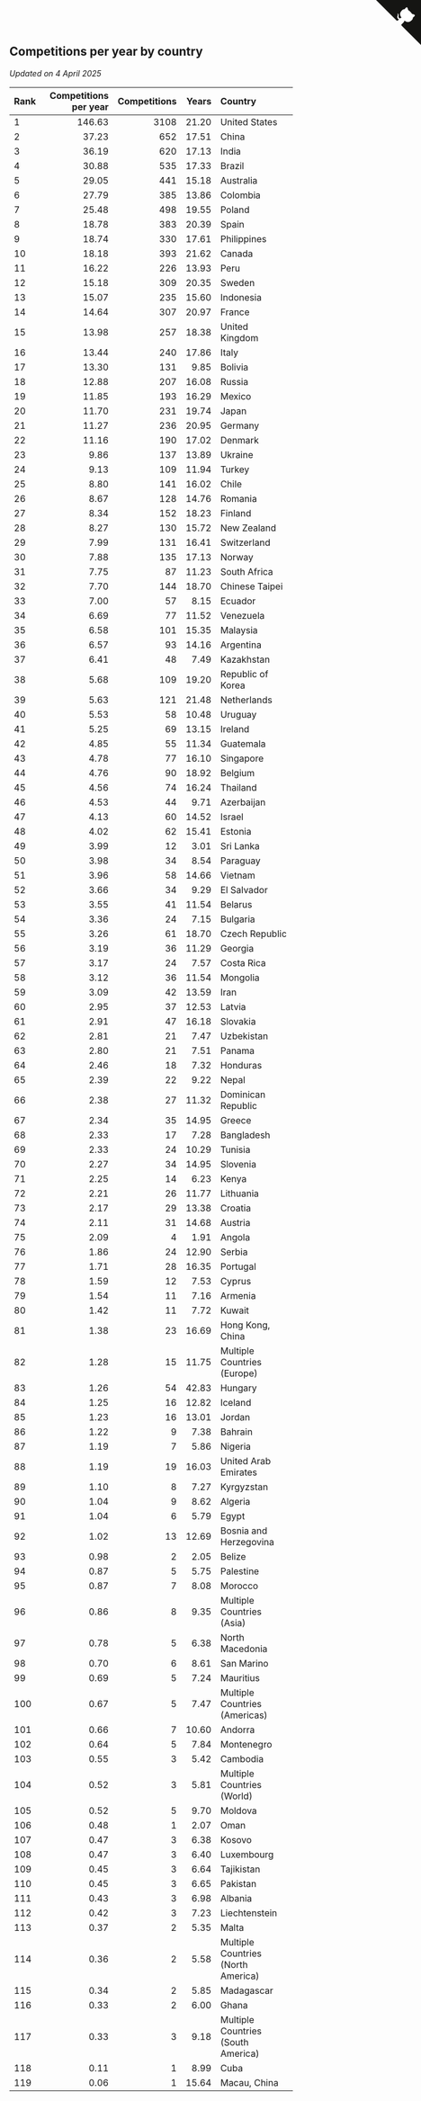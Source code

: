 ## Competitions per year by country

*Updated on  4 April 2025*

| Rank | Competitions per year | Competitions | Years | Country |
| :--- | ---: | ---: | ---: | :--- |
| 1 | 146.63 | 3108 | 21.20 | United States |
| 2 | 37.23 | 652 | 17.51 | China |
| 3 | 36.19 | 620 | 17.13 | India |
| 4 | 30.88 | 535 | 17.33 | Brazil |
| 5 | 29.05 | 441 | 15.18 | Australia |
| 6 | 27.79 | 385 | 13.86 | Colombia |
| 7 | 25.48 | 498 | 19.55 | Poland |
| 8 | 18.78 | 383 | 20.39 | Spain |
| 9 | 18.74 | 330 | 17.61 | Philippines |
| 10 | 18.18 | 393 | 21.62 | Canada |
| 11 | 16.22 | 226 | 13.93 | Peru |
| 12 | 15.18 | 309 | 20.35 | Sweden |
| 13 | 15.07 | 235 | 15.60 | Indonesia |
| 14 | 14.64 | 307 | 20.97 | France |
| 15 | 13.98 | 257 | 18.38 | United Kingdom |
| 16 | 13.44 | 240 | 17.86 | Italy |
| 17 | 13.30 | 131 | 9.85 | Bolivia |
| 18 | 12.88 | 207 | 16.08 | Russia |
| 19 | 11.85 | 193 | 16.29 | Mexico |
| 20 | 11.70 | 231 | 19.74 | Japan |
| 21 | 11.27 | 236 | 20.95 | Germany |
| 22 | 11.16 | 190 | 17.02 | Denmark |
| 23 | 9.86 | 137 | 13.89 | Ukraine |
| 24 | 9.13 | 109 | 11.94 | Turkey |
| 25 | 8.80 | 141 | 16.02 | Chile |
| 26 | 8.67 | 128 | 14.76 | Romania |
| 27 | 8.34 | 152 | 18.23 | Finland |
| 28 | 8.27 | 130 | 15.72 | New Zealand |
| 29 | 7.99 | 131 | 16.41 | Switzerland |
| 30 | 7.88 | 135 | 17.13 | Norway |
| 31 | 7.75 | 87 | 11.23 | South Africa |
| 32 | 7.70 | 144 | 18.70 | Chinese Taipei |
| 33 | 7.00 | 57 | 8.15 | Ecuador |
| 34 | 6.69 | 77 | 11.52 | Venezuela |
| 35 | 6.58 | 101 | 15.35 | Malaysia |
| 36 | 6.57 | 93 | 14.16 | Argentina |
| 37 | 6.41 | 48 | 7.49 | Kazakhstan |
| 38 | 5.68 | 109 | 19.20 | Republic of Korea |
| 39 | 5.63 | 121 | 21.48 | Netherlands |
| 40 | 5.53 | 58 | 10.48 | Uruguay |
| 41 | 5.25 | 69 | 13.15 | Ireland |
| 42 | 4.85 | 55 | 11.34 | Guatemala |
| 43 | 4.78 | 77 | 16.10 | Singapore |
| 44 | 4.76 | 90 | 18.92 | Belgium |
| 45 | 4.56 | 74 | 16.24 | Thailand |
| 46 | 4.53 | 44 | 9.71 | Azerbaijan |
| 47 | 4.13 | 60 | 14.52 | Israel |
| 48 | 4.02 | 62 | 15.41 | Estonia |
| 49 | 3.99 | 12 | 3.01 | Sri Lanka |
| 50 | 3.98 | 34 | 8.54 | Paraguay |
| 51 | 3.96 | 58 | 14.66 | Vietnam |
| 52 | 3.66 | 34 | 9.29 | El Salvador |
| 53 | 3.55 | 41 | 11.54 | Belarus |
| 54 | 3.36 | 24 | 7.15 | Bulgaria |
| 55 | 3.26 | 61 | 18.70 | Czech Republic |
| 56 | 3.19 | 36 | 11.29 | Georgia |
| 57 | 3.17 | 24 | 7.57 | Costa Rica |
| 58 | 3.12 | 36 | 11.54 | Mongolia |
| 59 | 3.09 | 42 | 13.59 | Iran |
| 60 | 2.95 | 37 | 12.53 | Latvia |
| 61 | 2.91 | 47 | 16.18 | Slovakia |
| 62 | 2.81 | 21 | 7.47 | Uzbekistan |
| 63 | 2.80 | 21 | 7.51 | Panama |
| 64 | 2.46 | 18 | 7.32 | Honduras |
| 65 | 2.39 | 22 | 9.22 | Nepal |
| 66 | 2.38 | 27 | 11.32 | Dominican Republic |
| 67 | 2.34 | 35 | 14.95 | Greece |
| 68 | 2.33 | 17 | 7.28 | Bangladesh |
| 69 | 2.33 | 24 | 10.29 | Tunisia |
| 70 | 2.27 | 34 | 14.95 | Slovenia |
| 71 | 2.25 | 14 | 6.23 | Kenya |
| 72 | 2.21 | 26 | 11.77 | Lithuania |
| 73 | 2.17 | 29 | 13.38 | Croatia |
| 74 | 2.11 | 31 | 14.68 | Austria |
| 75 | 2.09 | 4 | 1.91 | Angola |
| 76 | 1.86 | 24 | 12.90 | Serbia |
| 77 | 1.71 | 28 | 16.35 | Portugal |
| 78 | 1.59 | 12 | 7.53 | Cyprus |
| 79 | 1.54 | 11 | 7.16 | Armenia |
| 80 | 1.42 | 11 | 7.72 | Kuwait |
| 81 | 1.38 | 23 | 16.69 | Hong Kong, China |
| 82 | 1.28 | 15 | 11.75 | Multiple Countries (Europe) |
| 83 | 1.26 | 54 | 42.83 | Hungary |
| 84 | 1.25 | 16 | 12.82 | Iceland |
| 85 | 1.23 | 16 | 13.01 | Jordan |
| 86 | 1.22 | 9 | 7.38 | Bahrain |
| 87 | 1.19 | 7 | 5.86 | Nigeria |
| 88 | 1.19 | 19 | 16.03 | United Arab Emirates |
| 89 | 1.10 | 8 | 7.27 | Kyrgyzstan |
| 90 | 1.04 | 9 | 8.62 | Algeria |
| 91 | 1.04 | 6 | 5.79 | Egypt |
| 92 | 1.02 | 13 | 12.69 | Bosnia and Herzegovina |
| 93 | 0.98 | 2 | 2.05 | Belize |
| 94 | 0.87 | 5 | 5.75 | Palestine |
| 95 | 0.87 | 7 | 8.08 | Morocco |
| 96 | 0.86 | 8 | 9.35 | Multiple Countries (Asia) |
| 97 | 0.78 | 5 | 6.38 | North Macedonia |
| 98 | 0.70 | 6 | 8.61 | San Marino |
| 99 | 0.69 | 5 | 7.24 | Mauritius |
| 100 | 0.67 | 5 | 7.47 | Multiple Countries (Americas) |
| 101 | 0.66 | 7 | 10.60 | Andorra |
| 102 | 0.64 | 5 | 7.84 | Montenegro |
| 103 | 0.55 | 3 | 5.42 | Cambodia |
| 104 | 0.52 | 3 | 5.81 | Multiple Countries (World) |
| 105 | 0.52 | 5 | 9.70 | Moldova |
| 106 | 0.48 | 1 | 2.07 | Oman |
| 107 | 0.47 | 3 | 6.38 | Kosovo |
| 108 | 0.47 | 3 | 6.40 | Luxembourg |
| 109 | 0.45 | 3 | 6.64 | Tajikistan |
| 110 | 0.45 | 3 | 6.65 | Pakistan |
| 111 | 0.43 | 3 | 6.98 | Albania |
| 112 | 0.42 | 3 | 7.23 | Liechtenstein |
| 113 | 0.37 | 2 | 5.35 | Malta |
| 114 | 0.36 | 2 | 5.58 | Multiple Countries (North America) |
| 115 | 0.34 | 2 | 5.85 | Madagascar |
| 116 | 0.33 | 2 | 6.00 | Ghana |
| 117 | 0.33 | 3 | 9.18 | Multiple Countries (South America) |
| 118 | 0.11 | 1 | 8.99 | Cuba |
| 119 | 0.06 | 1 | 15.64 | Macau, China |


<a href="https://github.com/JustinTimeCuber/wca_statistics" class="github-corner" aria-label="View source on Github"><svg width="80" height="80" viewBox="0 0 250 250" style="fill:#151513; color:#fff; position: absolute; top: 0; border: 0; right: 0;" aria-hidden="true"><path d="M0,0 L115,115 L130,115 L142,142 L250,250 L250,0 Z"></path><path d="M128.3,109.0 C113.8,99.7 119.0,89.6 119.0,89.6 C122.0,82.7 120.5,78.6 120.5,78.6 C119.2,72.0 123.4,76.3 123.4,76.3 C127.3,80.9 125.5,87.3 125.5,87.3 C122.9,97.6 130.6,101.9 134.4,103.2" fill="currentColor" style="transform-origin: 130px 106px;" class="octo-arm"></path><path d="M115.0,115.0 C114.9,115.1 118.7,116.5 119.8,115.4 L133.7,101.6 C136.9,99.2 139.9,98.4 142.2,98.6 C133.8,88.0 127.5,74.4 143.8,58.0 C148.5,53.4 154.0,51.2 159.7,51.0 C160.3,49.4 163.2,43.6 171.4,40.1 C171.4,40.1 176.1,42.5 178.8,56.2 C183.1,58.6 187.2,61.8 190.9,65.4 C194.5,69.0 197.7,73.2 200.1,77.6 C213.8,80.2 216.3,84.9 216.3,84.9 C212.7,93.1 206.9,96.0 205.4,96.6 C205.1,102.4 203.0,107.8 198.3,112.5 C181.9,128.9 168.3,122.5 157.7,114.1 C157.9,116.9 156.7,120.9 152.7,124.9 L141.0,136.5 C139.8,137.7 141.6,141.9 141.8,141.8 Z" fill="currentColor" class="octo-body"></path></svg></a><style>.github-corner:hover .octo-arm{animation:octocat-wave 560ms ease-in-out}@keyframes octocat-wave{0%,100%{transform:rotate(0)}20%,60%{transform:rotate(-25deg)}40%,80%{transform:rotate(10deg)}}@media (max-width:500px){.github-corner:hover .octo-arm{animation:none}.github-corner .octo-arm{animation:octocat-wave 560ms ease-in-out}}</style>
